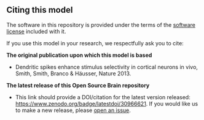 ## Citing this model

The software in this repository is provided under the terms of the [software license](LICENSE) included with it. 

If you use this model in your research, we respectfully ask you to cite:

**The original publication upon which this model is based**

   - Dendritic spikes enhance stimulus selectivity in cortical neurons in vivo, Smith, Smith, Branco & Häusser, Nature 2013.

**The latest release of this Open Source Brain repository**

   - This link should provide a DOI/citation for the latest version released: https://www.zenodo.org/badge/latestdoi/30966621. If you would like us to make a new release, please [open an issue](../../issues). 
